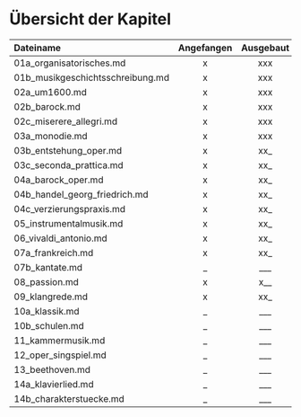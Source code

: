 # Übersicht der Kapitel

| Dateiname | Angefangen | Ausgebaut | Quiz | Register | Bilder |
|:----------|:----------:|:---------:|:------:|:------:|:------:|
| 01a_organisatorisches.md | x | xxx | x | x | _ |
| 01b_musikgeschichtsschreibung.md | x | xxx | _ | _ | _ |
| 02a_um1600.md | x | xxx | x | x | _ |
| 02b_barock.md | x | xxx | _ | _ | _ |
| 02c_miserere_allegri.md | x | xxx | _ | _ | _ |
| 03a_monodie.md | x | xxx | _ | _ | _ |
| 03b_entstehung_oper.md | x | xx_ | _ | _ | _ |
| 03c_seconda_prattica.md | x | xx_ | _ | _ | _ |
| 04a_barock_oper.md | x | xx_ | _ | _ | _ |
| 04b_handel_georg_friedrich.md | x | xx_ | _ | _ | _ |
| 04c_verzierungspraxis.md | x | xx_ | _ | _ | _ |
| 05_instrumentalmusik.md | x | xx_ | _ | _ | _ |
| 06_vivaldi_antonio.md | x | xx_ | _ | _ | _ |
| 07a_frankreich.md | x | xx_ | _ | _ | _ |
| 07b_kantate.md | _ | ___ | _ | _ | _ |
| 08_passion.md | x | x__ | _ | _ | _ |
| 09_klangrede.md | x | xx_ | _ | _ | _ |
| 10a_klassik.md | _ | ___ | _ | _ | _ |
| 10b_schulen.md | _ | ___ | _ | _ | _ |
| 11_kammermusik.md | _ | ___ | _ | _ | _ |
| 12_oper_singspiel.md | _ | ___ | _ | _ | _ |
| 13_beethoven.md | _ | ___ | _ | _ | _ |
| 14a_klavierlied.md | _ | ___ | _ | _ | _ |
| 14b_charakterstuecke.md | _ | ___ | _ | _ | _ |